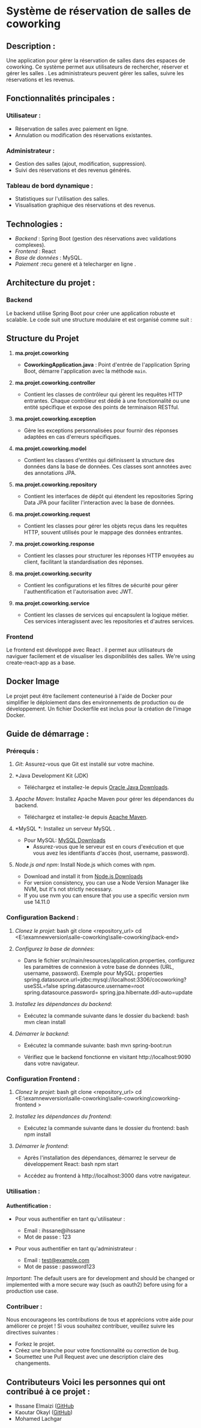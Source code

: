 # Système de réservation de salles de coworking

## Description :
Une application pour gérer la réservation de salles dans des espaces de coworking. Ce système permet aux utilisateurs de rechercher, réserver et gérer les salles . Les administrateurs peuvent gérer les salles, suivre les réservations et les revenus.

## Fonctionnalités principales :

### Utilisateur :
- Réservation de salles avec paiement en ligne.
- Annulation ou modification des réservations existantes.

### Administrateur :
- Gestion des salles (ajout, modification, suppression).
- Suivi des réservations et des revenus générés.

### Tableau de bord dynamique :
- Statistiques sur l'utilisation des salles.
- Visualisation graphique des réservations et des revenus.

## Technologies :
- *Backend* : Spring Boot (gestion des réservations avec validations complexes).
- *Frontend* : React
- *Base de données* : MySQL.
- *Paiement* :recu generé et à telecharger en ligne .

## Architecture du projet :

### Backend
Le backend utilise Spring Boot pour créer une application robuste et scalable. Le code suit une structure modulaire et est organisé comme suit :

## **Structure du Projet**

1. **ma.projet.coworking**  
   - **CoworkingApplication.java** : Point d'entrée de l'application Spring Boot, démarre l'application avec la méthode `main`.  

2. **ma.projet.coworking.controller**  
   - Contient les classes de contrôleur qui gèrent les requêtes HTTP entrantes. Chaque contrôleur est dédié à une fonctionnalité ou une entité spécifique et expose des points de terminaison RESTful.  

3. **ma.projet.coworking.exception**  
   - Gère les exceptions personnalisées pour fournir des réponses adaptées en cas d'erreurs spécifiques.  

4. **ma.projet.coworking.model**  
   - Contient les classes d'entités qui définissent la structure des données dans la base de données. Ces classes sont annotées avec des annotations JPA.  

5. **ma.projet.coworking.repository**  
   - Contient les interfaces de dépôt qui étendent les repositories Spring Data JPA pour faciliter l'interaction avec la base de données.  

6. **ma.projet.coworking.request**  
   - Contient les classes pour gérer les objets reçus dans les requêtes HTTP, souvent utilisés pour le mappage des données entrantes.  

7. **ma.projet.coworking.response**  
   - Contient les classes pour structurer les réponses HTTP envoyées au client, facilitant la standardisation des réponses.  

8. **ma.projet.coworking.security**  
   - Contient les configurations et les filtres de sécurité pour gérer l'authentification et l'autorisation avec JWT.  

9. **ma.projet.coworking.service**  
   - Contient les classes de services qui encapsulent la logique métier. Ces services interagissent avec les repositories et d'autres services.  

### Frontend
Le frontend est développé avec React . il permet aux utilisateurs de naviguer facilement et de visualiser les disponibilités des salles. We're using create-react-app as a base.

## Docker Image
Le projet peut être facilement conteneurisé à l'aide de Docker pour simplifier le déploiement dans des environnements de production ou de développement. Un fichier Dockerfile est inclus pour la création de l'image Docker.

## Guide de démarrage :

### Prérequis :

1.  *Git*: Assurez-vous que Git est installé sur votre machine.

2.  *Java Development Kit (JDK)
    - Téléchargez et installez-le depuis [Oracle Java Downloads](https://www.oracle.com/java/technologies/downloads/).

3.  *Apache Maven*: Installez Apache Maven pour gérer les dépendances du backend.
    - Téléchargez et installez-le depuis [Apache Maven](https://maven.apache.org/download.cgi).

4.  *MySQL *: Installez un serveur MySQL .
    - Pour MySQL: [MySQL Downloads](https://dev.mysql.com/downloads/)
        - Assurez-vous que le serveur est en cours d'exécution et que vous avez les identifiants d'accès (host, username, password).

5. *Node.js and npm*: Install Node.js which comes with npm.
    - Download and install it from [Node.js Downloads](https://nodejs.org/en/download/)
    - For version consistency, you can use a Node Version Manager like NVM, but it's not strictly necessary. 
     - If you use nvm you can ensure that you use a specific version nvm use 14.11.0

### Configuration Backend :

1.  *Clonez le projet*:
    bash
    git clone <repository_url>
    cd <E:\examnewversion\salle-coworking\salle-coworking\back-end>
    

2.  *Configurez la base de données*:
    - Dans le fichier src/main/resources/application.properties, configurez les paramètres de connexion à votre base de données (URL, username, password). Exemple pour MySQL:
      properties
       spring.datasource.url=jdbc:mysql://localhost:3306/cocoworking?useSSL=false
        spring.datasource.username=root
        spring.datasource.password=
        spring.jpa.hibernate.ddl-auto=update 
      
   

3. *Installez les dépendances du backend*:
    - Exécutez la commande suivante dans le dossier du backend:
    bash
    mvn clean install
    

4. *Démarrer le backend*:
    - Exécutez la commande suivante:
    bash
    mvn spring-boot:run
    
    - Vérifiez que le backend fonctionne en visitant http://localhost:9090 dans votre navigateur.

### Configuration Frontend :

1.  *Clonez le projet*:
    bash
    git clone <repository_url>
    cd <E:\examnewversion\salle-coworking\salle-coworking\coworking-frontend >
    

2.  *Installez les dépendances du frontend*:
    - Exécutez la commande suivante dans le dossier du frontend:
    bash
    npm install
    

3.  *Démarrer le frontend*:
    - Après l'installation des dépendances, démarrez le serveur de développement React:
    bash
    npm start
    
    - Accédez au frontend à http://localhost:3000 dans votre navigateur.

### Utilisation :

#### Authentification :
- Pour vous authentifier en tant qu'utilisateur :
  - Email : ihssane@ihssane
  - Mot de passe : 123


- Pour vous authentifier en tant qu'administrateur :
  - Email : test@example.com
  - Mot de passe : password123


*Important*: The default users are for development and should be changed or implemented with a more secure way (such as oauth2) before using for a production use case.

### Contribuer :
Nous encourageons les contributions de tous et apprécions votre aide pour améliorer ce projet ! Si vous souhaitez contribuer, veuillez suivre les directives suivantes :
- Forkez le projet.
- Créez une branche pour votre fonctionnalité ou correction de bug.
- Soumettez une Pull Request avec une description claire des changements.


## Contributeurs Voici les personnes qui ont contribué à ce projet :
 * Ihssane Elmaizi ([GitHub](  https://github.com/Ihssanf )
 * Kaoutar Okayl ([GitHub](https://github.com/votre-lien-github-kaoutar)) 
* Mohamed Lachgar 

